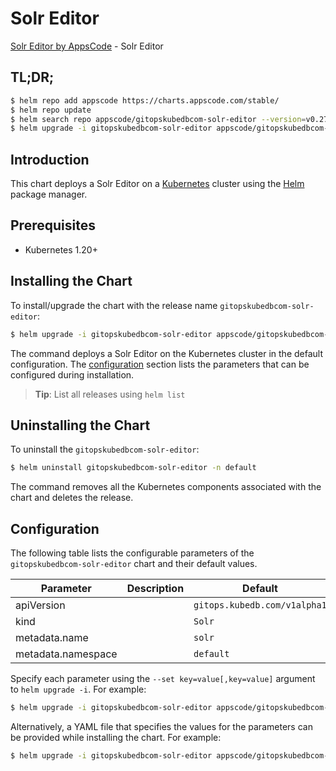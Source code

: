# Solr Editor

[Solr Editor by AppsCode](https://appscode.com) - Solr Editor

## TL;DR;

```bash
$ helm repo add appscode https://charts.appscode.com/stable/
$ helm repo update
$ helm search repo appscode/gitopskubedbcom-solr-editor --version=v0.27.0
$ helm upgrade -i gitopskubedbcom-solr-editor appscode/gitopskubedbcom-solr-editor -n default --create-namespace --version=v0.27.0
```

## Introduction

This chart deploys a Solr Editor on a [Kubernetes](http://kubernetes.io) cluster using the [Helm](https://helm.sh) package manager.

## Prerequisites

- Kubernetes 1.20+

## Installing the Chart

To install/upgrade the chart with the release name `gitopskubedbcom-solr-editor`:

```bash
$ helm upgrade -i gitopskubedbcom-solr-editor appscode/gitopskubedbcom-solr-editor -n default --create-namespace --version=v0.27.0
```

The command deploys a Solr Editor on the Kubernetes cluster in the default configuration. The [configuration](#configuration) section lists the parameters that can be configured during installation.

> **Tip**: List all releases using `helm list`

## Uninstalling the Chart

To uninstall the `gitopskubedbcom-solr-editor`:

```bash
$ helm uninstall gitopskubedbcom-solr-editor -n default
```

The command removes all the Kubernetes components associated with the chart and deletes the release.

## Configuration

The following table lists the configurable parameters of the `gitopskubedbcom-solr-editor` chart and their default values.

|     Parameter      | Description |                 Default                 |
|--------------------|-------------|-----------------------------------------|
| apiVersion         |             | <code>gitops.kubedb.com/v1alpha1</code> |
| kind               |             | <code>Solr</code>                       |
| metadata.name      |             | <code>solr</code>                       |
| metadata.namespace |             | <code>default</code>                    |


Specify each parameter using the `--set key=value[,key=value]` argument to `helm upgrade -i`. For example:

```bash
$ helm upgrade -i gitopskubedbcom-solr-editor appscode/gitopskubedbcom-solr-editor -n default --create-namespace --version=v0.27.0 --set apiVersion=gitops.kubedb.com/v1alpha1
```

Alternatively, a YAML file that specifies the values for the parameters can be provided while
installing the chart. For example:

```bash
$ helm upgrade -i gitopskubedbcom-solr-editor appscode/gitopskubedbcom-solr-editor -n default --create-namespace --version=v0.27.0 --values values.yaml
```
